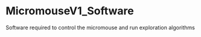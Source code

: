 # MicromouseV1_Software
Software required to control the micromouse and run exploration algorithms


